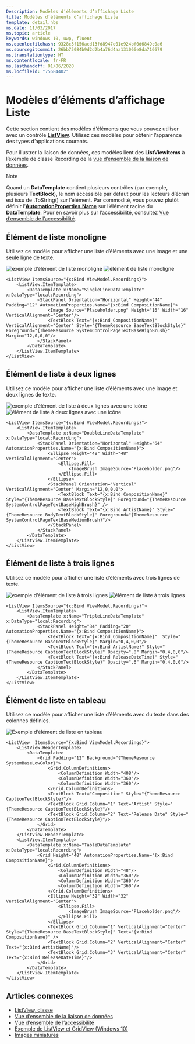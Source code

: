 ```yaml
---
Description: Modèles d’éléments d’affichage Liste
title: Modèles d’éléments d’affichage Liste
template: detail.hbs
ms.date: 11/03/2017
ms.topic: article
keywords: windows 10, uwp, fluent
ms.openlocfilehash: 9328c3f156acd13fd8947e01e924bf0d6849c0a6
ms.sourcegitcommit: 26bb75084b9d2d2b4a76d4aa131066e8da716679
ms.translationtype: HT
ms.contentlocale: fr-FR
ms.lasthandoff: 01/06/2020
ms.locfileid: "75684402"
---
```

# <a name="item-templates-for-list-view"></a>Modèles d’éléments d’affichage Liste

Cette section contient des modèles d’éléments que vous pouvez utiliser avec un contrôle [**ListView**](https://docs.microsoft.com/uwp/api/Windows.UI.Xaml.Controls.ListView). Utilisez ces modèles pour obtenir l’apparence des types d’applications courants. 

Pour illustrer la liaison de données, ces modèles lient des **ListViewItems** à l’exemple de classe Recording de la [vue d’ensemble de la liaison de données](../../data-binding/data-binding-quickstart.md).

> [!NOTE] 
> Quand un **DataTemplate** contient plusieurs contrôles (par exemple, plusieurs **TextBlock**), le nom accessible par défaut pour les lecteurs d’écran est issu de .ToString() sur l’élément. Par commodité, vous pouvez plutôt définir l’[**AutomationProperties.Name**](https://docs.microsoft.com/uwp/api/windows.ui.xaml.automation.automationproperties) sur l’élément racine du **DataTemplate**. Pour en savoir plus sur l’accessibilité, consultez [Vue d’ensemble de l’accessibilité](../accessibility/accessibility-overview.md).

## <a name="single-line-list-item"></a>Élément de liste monoligne
Utilisez ce modèle pour afficher une liste d’éléments avec une image et une seule ligne de texte.

![exemple d’élément de liste monoligne](images/listitems/singlelineexample.png)
![élément de liste monoligne](images/listitems/singlelineicon.png)
```xaml
<ListView ItemsSource="{x:Bind ViewModel.Recordings}">
    <ListView.ItemTemplate>
        <DataTemplate x:Name="SingleLineDataTemplate" x:DataType="local:Recording">
            <StackPanel Orientation="Horizontal" Height="44" Padding="12" AutomationProperties.Name="{x:Bind CompositionName}">
                <Image Source="Placeholder.png" Height="16" Width="16" VerticalAlignment="Center"/>
                <TextBlock Text="{x:Bind CompositionName}" VerticalAlignment="Center" Style="{ThemeResource BaseTextBlockStyle}" Foreground="{ThemeResource SystemControlPageTextBaseHighBrush}" Margin="12,0,0,0"/>
            </StackPanel>
        </DataTemplate>
    </ListView.ItemTemplate>
</ListView>
```

## <a name="double-line-list-item"></a>Élément de liste à deux lignes 
Utilisez ce modèle pour afficher une liste d’éléments avec une image et deux lignes de texte.

![exemple d’élément de liste à deux lignes avec une icône](images/listitems/doublelineexample.png) 
![élément de liste à deux lignes avec une icône](images/listitems/doublelineicon.png)

```xaml
<ListView ItemsSource="{x:Bind ViewModel.Recordings}">
    <ListView.ItemTemplate>
        <DataTemplate x:Name="DoubleLineDataTemplate" x:DataType="local:Recording">
            <StackPanel Orientation="Horizontal" Height="64" AutomationProperties.Name="{x:Bind CompositionName}">
                <Ellipse Height="48" Width="48" VerticalAlignment="Center">
                    <Ellipse.Fill>
                        <ImageBrush ImageSource="Placeholder.png"/>
                    </Ellipse.Fill>
                </Ellipse>
                <StackPanel Orientation="Vertical" VerticalAlignment="Center" Margin="12,0,0,0">
                    <TextBlock Text="{x:Bind CompositionName}"  Style="{ThemeResource BaseTextBlockStyle}" Foreground="{ThemeResource SystemControlPageTextBaseHighBrush}" />
                    <TextBlock Text="{x:Bind ArtistName}" Style="{ThemeResource BodyTextBlockStyle}" Foreground="{ThemeResource SystemControlPageTextBaseMediumBrush}"/>
                </StackPanel>
            </StackPanel>
        </DataTemplate>
    </ListView.ItemTemplate>
</ListView>
```

## <a name="triple-line-list-item"></a>Élément de liste à trois lignes
Utilisez ce modèle pour afficher une liste d’éléments avec trois lignes de texte.

![exemple d’élément de liste à trois lignes](images/listitems/triplelineexample.png)
![élément de liste à trois lignes](images/listitems/tripleline.png)

```xaml
<ListView ItemsSource="{x:Bind ViewModel.Recordings}">
    <ListView.ItemTemplate>
        <DataTemplate x:Name="TripleLineDataTemplate" x:DataType="local:Recording">
            <StackPanel Height="84" Padding="20" AutomationProperties.Name="{x:Bind CompositionName}">
                <TextBlock Text="{x:Bind CompositionName}"  Style="{ThemeResource BaseTextBlockStyle}" Margin="0,4,0,0"/>
                <TextBlock Text="{x:Bind ArtistName}" Style="{ThemeResource CaptionTextBlockStyle}" Opacity=".8" Margin="0,4,0,0"/>
                <TextBlock Text="{x:Bind ReleaseDateTime}" Style="{ThemeResource CaptionTextBlockStyle}" Opacity=".6" Margin="0,4,0,0"/>
            </StackPanel>
        </DataTemplate>
    </ListView.ItemTemplate>
</ListView>
```

## <a name="table-list-item"></a>Élément de liste en tableau
Utilisez ce modèle pour afficher une liste d’éléments avec du texte dans des colonnes définies.

![Exemple d’élément de liste en tableau](images/listitems/tablelist.png)
```xaml
<ListView  ItemsSource="{x:Bind ViewModel.Recordings}">
    <ListView.HeaderTemplate>
        <DataTemplate>
            <Grid Padding="12" Background="{ThemeResource SystemBaseLowColor}">
                <Grid.ColumnDefinitions>
                    <ColumnDefinition Width="408"/>
                    <ColumnDefinition Width="360"/>
                    <ColumnDefinition Width="360"/>
                </Grid.ColumnDefinitions>
                <TextBlock Text="Composition" Style="{ThemeResource CaptionTextBlockStyle}"/>
                <TextBlock Grid.Column="1" Text="Artist" Style="{ThemeResource CaptionTextBlockStyle}"/>
                <TextBlock Grid.Column="2" Text="Release Date" Style="{ThemeResource CaptionTextBlockStyle}"/>
            </Grid>
        </DataTemplate>
    </ListView.HeaderTemplate>
    <ListView.ItemTemplate>
        <DataTemplate x:Name="TableDataTemplate" x:DataType="local:Recording">
            <Grid Height="48" AutomationProperties.Name="{x:Bind CompositionName}">
                <Grid.ColumnDefinitions>
                    <ColumnDefinition Width="48"/>
                    <ColumnDefinition Width="360"/>
                    <ColumnDefinition Width="360"/>
                    <ColumnDefinition Width="360"/>
                </Grid.ColumnDefinitions>
                <Ellipse Height="32" Width="32" VerticalAlignment="Center">
                    <Ellipse.Fill>
                        <ImageBrush ImageSource="Placeholder.png"/>
                    </Ellipse.Fill>
                </Ellipse>
                <TextBlock Grid.Column="1" VerticalAlignment="Center" Style="{ThemeResource BaseTextBlockStyle}" Text="{x:Bind CompositionName}" />
                <TextBlock Grid.Column="2" VerticalAlignment="Center" Text="{x:Bind ArtistName}"/>
                <TextBlock Grid.Column="3" VerticalAlignment="Center" Text="{x:Bind ReleaseDateTime}"/>
            </Grid>
        </DataTemplate>
    </ListView.ItemTemplate>
</ListView>
```

## <a name="related-articles"></a>Articles connexes
- [ListView, classe](https://docs.microsoft.com/uwp/api/windows.ui.xaml.controls.listview)
- [Vue d’ensemble de la liaison de données](../../data-binding/data-binding-quickstart.md)
- [Vue d’ensemble de l’accessibilité](../accessibility/accessibility-overview.md)
- [Exemple de ListView et GridView (Windows 10)](https://github.com/Microsoft/Windows-universal-samples/tree/master/Samples/XamlListView)
- [Images miniatures](../../files/thumbnails.md)
